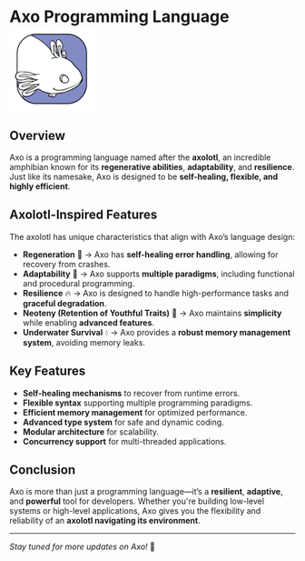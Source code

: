 # Axo Programming Language <img src="misc/logo.png" alt="Axo Logo" width="150" style="vertical-align: middle;" />

## Overview
Axo is a programming language named after the **axolotl**, an incredible amphibian known for its **regenerative abilities**, **adaptability**, and **resilience**. Just like its namesake, Axo is designed to be **self-healing, flexible, and highly efficient**.

## Axolotl-Inspired Features
The axolotl has unique characteristics that align with Axo’s language design:

- **Regeneration** 🦎 → Axo has **self-healing error handling**, allowing for recovery from crashes.
- **Adaptability** 🌊 → Axo supports **multiple paradigms**, including functional and procedural programming.
- **Resilience** 🔥 → Axo is designed to handle high-performance tasks and **graceful degradation**.
- **Neoteny (Retention of Youthful Traits)** 🍼 → Axo maintains **simplicity** while enabling **advanced features**.
- **Underwater Survival** 💧 → Axo provides a **robust memory management system**, avoiding memory leaks.

## Key Features
- **Self-healing mechanisms** to recover from runtime errors.
- **Flexible syntax** supporting multiple programming paradigms.
- **Efficient memory management** for optimized performance.
- **Advanced type system** for safe and dynamic coding.
- **Modular architecture** for scalability.
- **Concurrency support** for multi-threaded applications.

## Conclusion
Axo is more than just a programming language—it’s a **resilient**, **adaptive**, and **powerful** tool for developers. Whether you're building low-level systems or high-level applications, Axo gives you the flexibility and reliability of an **axolotl navigating its environment**.

---

*Stay tuned for more updates on Axo!* 🚀
